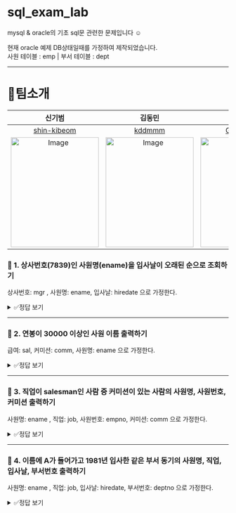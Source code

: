 # sql_exam_lab
mysql & oracle의 기초 sql문 관련한 문제입니다 ☺️

현재 oracle 예제 DB상태일때를 가정하여 제작되었습니다.  
사원 테이블 : emp | 부서 테이블 : dept

---
# 👥팀소개
<div align="center">
  
|신기범|김동민|황병길|장송하|
|:---:|:---:|:---:|:---:|
|[shin-kibeom](https://github.com/shin-kibeom)|[kddmmm](https://github.com/kddmmm)|[Gill010147](https://github.com/Gill010147)|[jangongha](https://github.com/songhajang)|
|<img width="200" height="250" alt="Image" src="https://github.com/user-attachments/assets/25e044a7-b6b2-4309-b731-0e472617b4d7" />|<img width="200" height="250" alt="Image" src="https://github.com/user-attachments/assets/1363ce0d-5abe-4f0c-b3f5-bbbd48924ac9" />|<img width="200" height="250" alt="Image" src="https://github.com/user-attachments/assets/99ef8771-e061-4b07-b587-95d76c3e97da" />|<img width="200" height="250" alt="Image" src="https://github.com/user-attachments/assets/158494bb-76c3-41b3-b457-213f6add7b3b" />|
  
</div>


### 📌 1. 상사번호(7839)인 사원명(ename)을 입사날이 오래된 순으로 조회하기  
상사번호: mgr , 사원명: ename, 입사날: hiredate 으로 가정한다.

<details>
<summary>✅정답 보기</summary>
  
```
SELECT ename AS 사원명, hiredate AS 입사일
FROM emp
WHERE mgr = 7839
ORDER BY hiredate ASC;
```

</details>

---

### 📌 2. 연봉이 30000 이상인 사원 이름 출력하기  
급여: sal, 커미션: comm, 사원명: ename 으로 가정한다.

<details>
<summary>✅정답 보기</summary>
  
```
SELECT ename AS 사원명, sal12 AS 연봉
FROM emp
WHERE sal12 >= 30000;
```

</details>

---

### 📌 3. 직업이 salesman인 사람 중 커미션이 있는 사람의 사원명, 사원번호, 커미션 출력하기  
사원명: ename , 직업: job, 사원번호: empno, 커미션: comm 으로 가정한다.

<details>
<summary>✅정답 보기</summary>
  
```
SELECT ename AS 사원명, empno AS 사원번호, comm AS 커미션
FROM emp
WHERE job = 'SALESMAN' AND comm > 0;
```

</details>

---

### 📌 4. 이름에 A가 들어가고 1981년 입사한 같은 부서 동기의 사원명, 직업, 입사날, 부서번호 출력하기  
사원명: ename , 직업: job, 입사날: hiredate, 부서번호: deptno 으로 가정한다.

<details>
<summary>✅정답 보기</summary>
  
```
SELECT ename AS 사원명, job AS 직업, hiredate AS 입사일, deptno AS 부서번호
FROM emp
WHERE deptno = 30
AND hiredate BETWEEN TO_DATE('1981-01-01', 'YYYY-MM-DD') AND TO_DATE('1981-12-31', 'YYYY-MM-DD')
AND ename LIKE '%A%';
```

</details>
